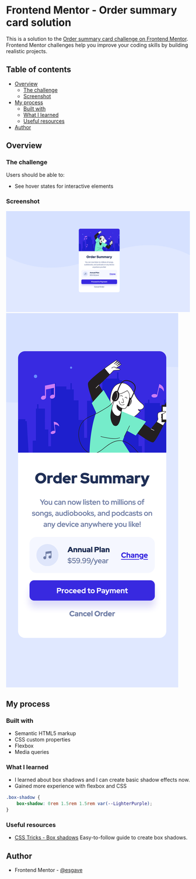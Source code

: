 # Frontend Mentor - Order summary card solution

This is a solution to the [Order summary card challenge on Frontend Mentor](https://www.frontendmentor.io/challenges/order-summary-component-QlPmajDUj). Frontend Mentor challenges help you improve your coding skills by building realistic projects. 

## Table of contents

- [Overview](#overview)
  - [The challenge](#the-challenge)
  - [Screenshot](#screenshot)
- [My process](#my-process)
  - [Built with](#built-with)
  - [What I learned](#what-i-learned)
  - [Useful resources](#useful-resources)
- [Author](#author)

## Overview

### The challenge

Users should be able to:
- See hover states for interactive elements

### Screenshot

![See screenshot](./screenshot1.png)
![See screenshot](./screenshot2.png)

## My process

### Built with

- Semantic HTML5 markup
- CSS custom properties
- Flexbox
- Media queries

### What I learned

- I learned about box shadows and I can create basic shadow effects now. 
- Gained more experience with flexbox and CSS

```css
.box-shadow {
    box-shadow: 0rem 1.5rem 1.5rem var(--LighterPurple);
}
```

### Useful resources

- [CSS Tricks - Box shadows](https://css-tricks.com/almanac/properties/b/box-shadow/) Easy-to-follow guide to create box shadows.

## Author

- Frontend Mentor - [@esgave](https://www.frontendmentor.io/profile/esgave)
